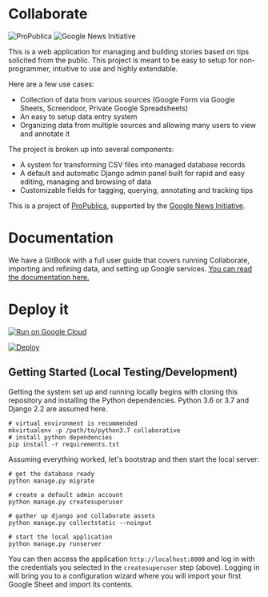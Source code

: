 # Collaborate

![ProPublica](https://raw.githubusercontent.com/propublica/django-collaborative/master/docs/images/ProPublica.png) ![Google News Initiative](https://raw.githubusercontent.com/propublica/django-collaborative/master/docs/images/Google-News-Initiative.png)

This is a web application for managing and building stories based on
tips solicited from the public. This project is meant to be easy to
setup for non-programmer, intuitive to use and highly extendable.

Here are a few use cases:
- Collection of data from various sources (Google Form via Google Sheets, Screendoor, Private Google Spreadsheets)
- An easy to setup data entry system
- Organizing data from multiple sources and allowing many users to view and annotate it

The project is broken up into several components:
- A system for transforming CSV files into managed database records
- A default and automatic Django admin panel built for rapid and easy editing,
  managing and browsing of data
- Customizable fields for tagging, querying, annotating and tracking tips

This is a project of [ProPublica](https://www.propublica.org/),
supported by the [Google News Initiative](https://newsinitiative.withgoogle.com/).

# Documentation

We have a GitBook with a full user guide that covers running Collaborate, importing and refining data, and setting up Google services. [You can read the documentation here.](https://propublica.gitbook.io/collaborative/)

# Deploy it

[![Run on Google Cloud](https://storage.googleapis.com/cloudrun/button.svg)](https://console.cloud.google.com/cloudshell/editor?shellonly=true&cloudshell_image=gcr.io/cloudrun/button&cloudshell_git_repo=https://github.com/propublica/django-collaborative.git&cloudshell_git_branch=cloud-run&cloudshell_working_dir=deploy/google-cloud)

[![Deploy](https://www.herokucdn.com/deploy/button.svg)](https://heroku.com/deploy?template=https://github.com/propublica/django-collaborative/tree/master)

## Getting Started (Local Testing/Development)

Getting the system set up and running locally begins with cloning this
repository and installing the Python dependencies. Python 3.6 or 3.7 and Django 2.2 are assumed here.

    # virtual environment is recommended
    mkvirtualenv -p /path/to/python3.7 collaborative
    # install python dependencies
    pip install -r requirements.txt

Assuming everything worked, let's bootstrap and then start the local server:

    # get the database ready
    python manage.py migrate

    # create a default admin account
    python manage.py createsuperuser

    # gather up django and collaborate assets
    python manage.py collectstatic --noinput

    # start the local application
    python manage.py runserver

You can then access the application `http://localhost:8000` and log
in with the credentials you selected in the `createsuperuser` step
(above). Logging in will bring you to a configuration wizard where
you will import your first Google Sheet and import its contents.
